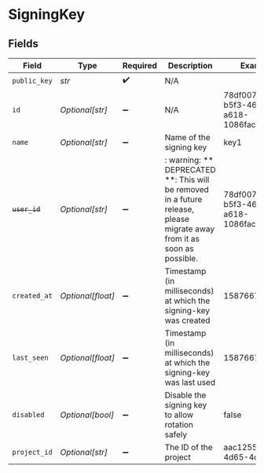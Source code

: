 # SigningKey


## Fields

| Field                                                                                                                   | Type                                                                                                                    | Required                                                                                                                | Description                                                                                                             | Example                                                                                                                 |
| ----------------------------------------------------------------------------------------------------------------------- | ----------------------------------------------------------------------------------------------------------------------- | ----------------------------------------------------------------------------------------------------------------------- | ----------------------------------------------------------------------------------------------------------------------- | ----------------------------------------------------------------------------------------------------------------------- |
| `public_key`                                                                                                            | *str*                                                                                                                   | :heavy_check_mark:                                                                                                      | N/A                                                                                                                     |                                                                                                                         |
| `id`                                                                                                                    | *Optional[str]*                                                                                                         | :heavy_minus_sign:                                                                                                      | N/A                                                                                                                     | 78df0075-b5f3-4683-a618-1086faca35dc                                                                                    |
| `name`                                                                                                                  | *Optional[str]*                                                                                                         | :heavy_minus_sign:                                                                                                      | Name of the signing key                                                                                                 | key1                                                                                                                    |
| ~~`user_id`~~                                                                                                           | *Optional[str]*                                                                                                         | :heavy_minus_sign:                                                                                                      | : warning: ** DEPRECATED **: This will be removed in a future release, please migrate away from it as soon as possible. | 78df0075-b5f3-4683-a618-1086faca35dc                                                                                    |
| `created_at`                                                                                                            | *Optional[float]*                                                                                                       | :heavy_minus_sign:                                                                                                      | Timestamp (in milliseconds) at which the signing-key was created                                                        | 1587667174725                                                                                                           |
| `last_seen`                                                                                                             | *Optional[float]*                                                                                                       | :heavy_minus_sign:                                                                                                      | Timestamp (in milliseconds) at which the signing-key was last used                                                      | 1587667174725                                                                                                           |
| `disabled`                                                                                                              | *Optional[bool]*                                                                                                        | :heavy_minus_sign:                                                                                                      | Disable the signing key to allow rotation safely                                                                        | false                                                                                                                   |
| `project_id`                                                                                                            | *Optional[str]*                                                                                                         | :heavy_minus_sign:                                                                                                      | The ID of the project                                                                                                   | aac12556-4d65-4d34-9fb                                                                                                  |